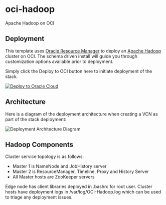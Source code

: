 # oci-hadoop
Apache Hadoop on OCI

## Deployment
This template uses [Oracle Resource Manager](https://docs.oracle.com/en-us/iaas/Content/ResourceManager/Concepts/resourcemanager.htm) to deploy an [Apache Hadoop](http://hadoop.apache.org) cluster on OCI.  The schema driven install will guide you through customization options available prior to deployment.

Simply click the Deploy to OCI button here to initiate deployment of the stack.

[![Deploy to Oracle Cloud](https://oci-resourcemanager-plugin.plugins.oci.oraclecloud.com/latest/deploy-to-oracle-cloud.svg)](https://cloud.oracle.com/resourcemanager/stacks/create?region=home&zipUrl=https://github.com/oracle-quickstart/oci-hadoop/archive/1.0.5.zip)

## Architecture
Here is a diagram of the deployment architecture when creating a VCN as part of the stack deployment:

![Deployment Architecture Diagram](images/deployment_architecture.png)

## Hadoop Components
Cluster service topology is as follows:
* Master 1 is NameNode and JobHistory server
* Master 2 is ResourceManager, Timeline, Proxy and History Server
* All Master hosts are ZooKeeper servers

Edge node has client libraries deployed in .bashrc for root user.   Cluster hosts have deployment logs in /var/log/OCI-Hadoop.log which can be used to triage any deployment issues.
